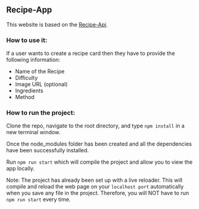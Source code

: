 ## Recipe-App

This website is based on the [Recipe-Api](https://github.com/nataliausoltseva/Recipe-Api). 

### How to use it:
If a user wants to create a recipe card then they have to provide the following information:
  - Name of the Recipe
  - Difficulty
  - Image URL (optional)
  - Ingredients
  - Method

### How to run the project:
Clone the repo, navigate to the root directory, and type `npm install` in a new terminal window.

Once the node_modules folder has been created and all the dependencies have been successfully installed.

Run `npm run start` which will compile the project and allow you to view the app locally.

Note: The project has already been set up with a live reloader. This will compile and reload the web page on your `localhost port` automatically when you save any file in the project. Therefore, you will NOT have to run `npm run start` every time.
